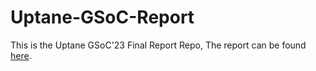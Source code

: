 # Uptane-GSoC-Report

This is the Uptane GSoC'23 Final Report Repo, The report can be found [here](https://github.com/Abhijay007/Uptane-GSoC-Report/blob/main/GSoC-2023-Uptane-Final-Report.md).
